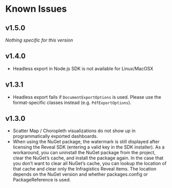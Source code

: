 # Known Issues

## v1.5.0
_Nothing specific for this version_

## v1.4.0
- Headless export in Node.js SDK is not available for Linux/MacOSX

## v1.3.1
- Headless export fails if ```DocumentExportOptions``` is used. Please use the format-specific classes instead (e.g. ```PdfExportOptions```).

## v1.3.0
- Scatter Map / Choropleth visualizations do not show up in programmatically exported dashboards.
- When using the NuGet package, the watermark is still displayed after licensing the Reveal SDK (entering a valid key in the SDK installer). As a workaround, you can uninstall the NuGet package from the project, clear the NuGet’s cache, and install the package again. In the case that you don’t want to clear all NuGet’s cache, you can lookup the location of that cache and clear only the Infragistics Reveal items. The location depends on the NuGet version and whether packages.config or PackageReference is used.
